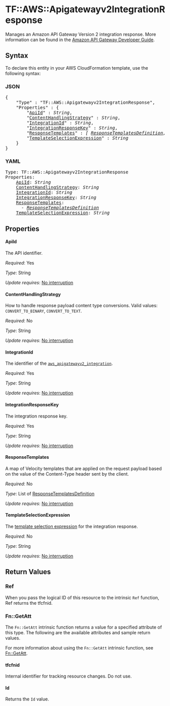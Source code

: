 # TF::AWS::Apigatewayv2IntegrationResponse

Manages an Amazon API Gateway Version 2 integration response.
More information can be found in the [Amazon API Gateway Developer Guide](https://docs.aws.amazon.com/apigateway/latest/developerguide/apigateway-websocket-api.html).

## Syntax

To declare this entity in your AWS CloudFormation template, use the following syntax:

### JSON

<pre>
{
    "Type" : "TF::AWS::Apigatewayv2IntegrationResponse",
    "Properties" : {
        "<a href="#apiid" title="ApiId">ApiId</a>" : <i>String</i>,
        "<a href="#contenthandlingstrategy" title="ContentHandlingStrategy">ContentHandlingStrategy</a>" : <i>String</i>,
        "<a href="#integrationid" title="IntegrationId">IntegrationId</a>" : <i>String</i>,
        "<a href="#integrationresponsekey" title="IntegrationResponseKey">IntegrationResponseKey</a>" : <i>String</i>,
        "<a href="#responsetemplates" title="ResponseTemplates">ResponseTemplates</a>" : <i>[ <a href="responsetemplatesdefinition.md">ResponseTemplatesDefinition</a>, ... ]</i>,
        "<a href="#templateselectionexpression" title="TemplateSelectionExpression">TemplateSelectionExpression</a>" : <i>String</i>
    }
}
</pre>

### YAML

<pre>
Type: TF::AWS::Apigatewayv2IntegrationResponse
Properties:
    <a href="#apiid" title="ApiId">ApiId</a>: <i>String</i>
    <a href="#contenthandlingstrategy" title="ContentHandlingStrategy">ContentHandlingStrategy</a>: <i>String</i>
    <a href="#integrationid" title="IntegrationId">IntegrationId</a>: <i>String</i>
    <a href="#integrationresponsekey" title="IntegrationResponseKey">IntegrationResponseKey</a>: <i>String</i>
    <a href="#responsetemplates" title="ResponseTemplates">ResponseTemplates</a>: <i>
      - <a href="responsetemplatesdefinition.md">ResponseTemplatesDefinition</a></i>
    <a href="#templateselectionexpression" title="TemplateSelectionExpression">TemplateSelectionExpression</a>: <i>String</i>
</pre>

## Properties

#### ApiId

The API identifier.

_Required_: Yes

_Type_: String

_Update requires_: [No interruption](https://docs.aws.amazon.com/AWSCloudFormation/latest/UserGuide/using-cfn-updating-stacks-update-behaviors.html#update-no-interrupt)

#### ContentHandlingStrategy

How to handle response payload content type conversions. Valid values: `CONVERT_TO_BINARY`, `CONVERT_TO_TEXT`.

_Required_: No

_Type_: String

_Update requires_: [No interruption](https://docs.aws.amazon.com/AWSCloudFormation/latest/UserGuide/using-cfn-updating-stacks-update-behaviors.html#update-no-interrupt)

#### IntegrationId

The identifier of the [`aws_apigatewayv2_integration`](/docs/providers/aws/r/apigatewayv2_integration.html).

_Required_: Yes

_Type_: String

_Update requires_: [No interruption](https://docs.aws.amazon.com/AWSCloudFormation/latest/UserGuide/using-cfn-updating-stacks-update-behaviors.html#update-no-interrupt)

#### IntegrationResponseKey

The integration response key.

_Required_: Yes

_Type_: String

_Update requires_: [No interruption](https://docs.aws.amazon.com/AWSCloudFormation/latest/UserGuide/using-cfn-updating-stacks-update-behaviors.html#update-no-interrupt)

#### ResponseTemplates

A map of Velocity templates that are applied on the request payload based on the value of the Content-Type header sent by the client.

_Required_: No

_Type_: List of <a href="responsetemplatesdefinition.md">ResponseTemplatesDefinition</a>

_Update requires_: [No interruption](https://docs.aws.amazon.com/AWSCloudFormation/latest/UserGuide/using-cfn-updating-stacks-update-behaviors.html#update-no-interrupt)

#### TemplateSelectionExpression

The [template selection expression](https://docs.aws.amazon.com/apigateway/latest/developerguide/apigateway-websocket-api-selection-expressions.html#apigateway-websocket-api-template-selection-expressions) for the integration response.

_Required_: No

_Type_: String

_Update requires_: [No interruption](https://docs.aws.amazon.com/AWSCloudFormation/latest/UserGuide/using-cfn-updating-stacks-update-behaviors.html#update-no-interrupt)

## Return Values

### Ref

When you pass the logical ID of this resource to the intrinsic `Ref` function, Ref returns the tfcfnid.

### Fn::GetAtt

The `Fn::GetAtt` intrinsic function returns a value for a specified attribute of this type. The following are the available attributes and sample return values.

For more information about using the `Fn::GetAtt` intrinsic function, see [Fn::GetAtt](https://docs.aws.amazon.com/AWSCloudFormation/latest/UserGuide/intrinsic-function-reference-getatt.html).

#### tfcfnid

Internal identifier for tracking resource changes. Do not use.

#### Id

Returns the <code>Id</code> value.

